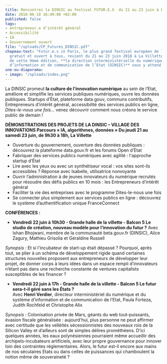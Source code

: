 ```yaml
---
title: Rencontrez la DINSIC au festival FUTUR.E.S  du 21 au 23 juin à Paris
date: 2018-06-18 16:49:00 +02:00
published: false
tags:
- entrepreneur.e d’intérêt général
- Accessibilité
- IA
- Gouvernement ouvert
file: "/uploads/CP_Futures_DINSIC.pdf"
chapeau-text: "Futur.e.s in Paris, le plus grand festival européen de l'innovation,
  gratuit et ouvert à tous, revient du 21 au 23 juin 2018 à La Villette. \nPartenaire
  de cette 9ème édition, **la direction interministérielle du numérique et du système
  d’information et de communication de l’Etat (DINSIC)** vous y attend. "
une-ou-diaporama:
- image: "/uploads/index.png"
---
```


La DINSIC promeut **la culture de l’innovation numérique** au sein de l’Etat, améliore et simplifie les services publiques numériques, ouvre les données publiques. Startups d’État, plateforme data.gouv, communs contributifs, Entrepreneurs d’intérêt général, accessibilité des services publics en ligne, *Dites-le-nous une fois…*  venez découvrir comment nous créons le service public de demain ! 

**DÉMONSTRATIONS DES PROJETS DE LA DINSIC – VILLAGE DES INNOVATIONS Parcours « IA, algorithmes, données » Du jeudi 21 au samedi 23 juin, de 9h30 à 18h, La Villette** 
 
* Ouverture du gouvernement, ouverture des données publiques : découvrez la plateforme data.gouv.fr et les forums Open d’Etat 
* Fabriquer des services publics numériques avec agilité : l'approche startup d’État 
* Lire avec les yeux ou avec un synthétiseur vocal : vos sites sont-ils accessibles ? Réponse avec Isabelle, utilisatrice nonvoyante
* Ouvrir l’administration à de jeunes innovateurs du numérique recrutés pour résoudre des défis publics en 10 mois :  les Entrepreneurs d’intérêt général 
* Faciliter la vie des entreprises avec le programme Dites-le-nous une fois 
* Se connecter plus simplement aux services publics en ligne : découvrez le système d’authentification unique FranceConnect 
 
 
**CONFÉRENCES :**  

* **Vendredi 22 juin à 10h30  - Grande halle de la villette - Balcon 5 Le studio de création, nouveau modèle pour l’innovation du futur ?**  Avec Ishan Bhojwani, membre de la communauté beta.gouv.fr (DINSIC), Alice Zagury, Mathieu Grisolia et Géraldine Russell 
 
*Synopsis :* Et si l'incubateur de start-up était dépassé ? Pourquoi, après tout, se plier à un schéma de développement rigide quand certaines structures nouvelles proposent aux entrepreneurs de développer leur projet, de donner corps à leurs idées dans un espace rempli d’innovateurs n’étant pas dans une recherche constante de ventures capitalists susceptibles de les financer ?  
 
* **Vendredi 22 juin à 17h - Grande halle de la villette - Balcon 5  Le futur sera-t-il géré sans les États ?**  
Avec **Henri Verdier**, directeur interministériel du numérique et du système d’information et de communication de l’Etat,  Paula Forteza, Judith Rochfeld et Christophe Alix 
 
*Synopsis :* Colonisation privée de Mars, géants du web tout-puissants, évasion fiscale généralisée : aujourd'hui, plus personne ne peut affirmer avec certitude que les velléités sécessionnistes des nouveaux rois de la Silicon Valley et d’ailleurs sont de simples délires prométhéens. D’ici quelques années, les eaux polynésiennes pourraient même accueillir des archipels-incubateurs artificiels, avec leur propre gouvernance pour innover loin des contraintes réglementaires. Alors, le futur est-il encore aux mains de nos séculaires Etats ou dans celles de puissances qui chamboulent la notion même de souveraineté ? 
